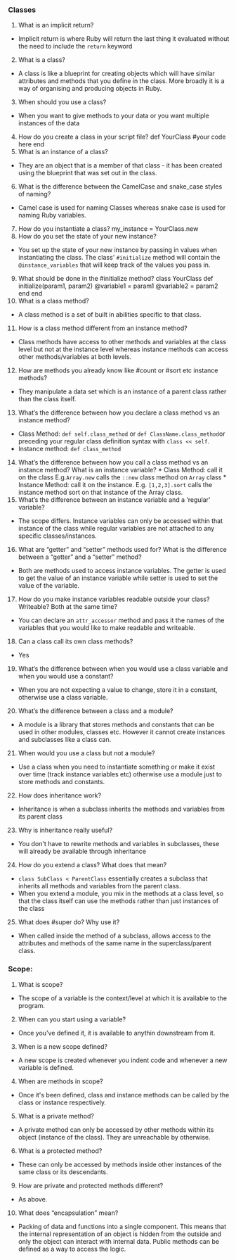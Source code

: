 
### Classes
1.    What is an implicit return?
  * Implicit return is where Ruby will return the last thing it evaluated without the need to include the `return` keyword
2.    What is a class?
  * A class is like a blueprint for creating objects which will have similar attributes and methods that you define in the class. More broadly it is a way of organising and producing objects in Ruby.
3.  When should you use a class?
  * When you want to give methods to your data or you want multiple instances of the data
4.    How do you create a class in your script file?
            def YourClass
               #your code here
            end
5.    What is an instance of a class?
   * They are an object that is a member of that class - it has been created using the blueprint that was set out in the class.
6.    What is the difference between the CamelCase and snake_case styles of naming?
   * Camel case is used for naming Classes whereas snake case is used for naming Ruby variables.
7.    How do you instantiate a class?
            my_instance = YourClass.new
8.    How do you set the state of your new instance?
   * You set up the state of your new instance by passing in values when instantiating the class. The class' `#initialize` method will contain the `@instance_variables` that will keep track of the values you pass in.
9.    What should be done in the #initialize method?
            class YourClass
               def initialize(param1, param2)
                  @variable1 = param1
                  @variable2 = param2
               end
            end
10.    What is a class method?
   * A class method is a set of built in abilities specific to that class.
11.    How is a class method different from an instance method?
   * Class methods have access to other methods and variables at the class level but not at the instance level whereas instance methods can access other methods/variables at both levels.
12.    How are methods you already know like #count or #sort etc instance methods?
   * They manipulate a data set which is an instance of a parent class rather than the class itself.
13.   What’s the difference between how you declare a class method vs an instance method?
   * Class Method: `def self.class_method` or `def ClassName.class_method`or preceding your regular class definition syntax with `class << self`.
   * Instance method: `def class_method`
14.  What’s the difference between how you call a class method vs an instance method?
    What is an instance variable?
    * Class Method: call it on the class E.g.`Array.new` calls the `::new` class method on `Array` class
    * Instance Method: call it on the instance. E.g. `[1,2,3].sort` calls the instance method sort on that instance of the Array class.
15.  What’s the difference between an instance variable and a ‘regular’ variable?
   * The scope differs. Instance variables can only be accessed within that instance of the class while regular variables are not attached to any specific classes/instances.
16.    What are “getter” and “setter” methods used for? What is the difference between a “getter” and a “setter” method?
   * Both are methods used to access instance variables. The getter is used to get the value of an instance variable while setter is used to set the value of the variable.
17.  How do you make instance variables readable outside your class? Writeable? Both at the same time?
   * You can declare an `attr_accessor` method and pass it the names of the variables that you would like to make readable and writeable.
18.    Can a class call its own class methods?
   * Yes
19.  What’s the difference between when you would use a class variable and when you would use a constant?
   * When you are not expecting a value to change, store it in a constant, otherwise use a class variable.
20.    What’s the difference between a class and a module?
   * A module is a library that stores methods and constants that can be used in other modules, classes etc. However it cannot create instances and subclasses like a class can.
21.    When would you use a class but not a module?
   * Use a class when you need to instantiate something or make it exist over time (track instance variables etc) otherwise use a module just to store methods and constants.
22.    How does inheritance work?
   * Inheritance is when a subclass inherits the methods and variables from its parent class
23.    Why is inheritance really useful?
   * You don't have to rewrite methods and variables in subclasses, these will already be available through inheritance
24.    How do you extend a class? What does that mean?
   * `class SubClass < ParentClass` essentially creates a subclass that inherits all methods and variables from the parent class.
   * When you extend a module, you mix in the methods at a class level, so that the class itself can use the methods rather than just instances of the class
25.    What does #super do? Why use it?
   * When called inside the method of a subclass, allows access to the attributes and methods of the same name in the superclass/parent class.

### Scope:

1.    What is scope?
   * The scope of a variable is the context/level at which it is available to the program.
2.   When can you start using a variable?
   * Once you've defined it, it is available to anythin downstream from it.
3.    When is a new scope defined?
   * A new scope is created whenever you indent code and whenever a new variable is defined.
4.   When are methods in scope?
   * Once it's been defined, class and instance methods can be called by the class or instance respectively.
5.    What is a private method?
   * A private method can only be accessed by other methods within its object (instance of the class). They are unreachable by otherwise.
6.    What is a protected method?
   * These can only be accessed by methods inside other instances of the same class or its descendants.
9.    How are private and protected methods different?
   * As above.
10.   What does “encapsulation” mean?
   * Packing of data and functions into a single component. This means that the internal representation of an object is hidden from the outside and only the object can interact with internal data. Public methods can be defined as a way to access the logic.
